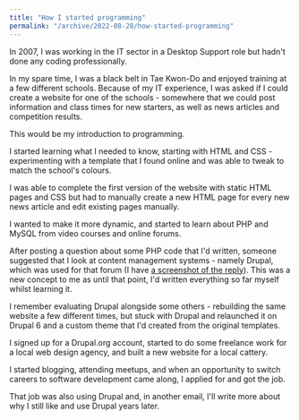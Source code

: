 ```yaml
---
title: "How I started programming"
permalink: "/archive/2022-08-28/how-started-programming"
---
```


In 2007, I was working in the IT sector in a Desktop Support role but hadn't done any coding professionally.

In my spare time, I was a black belt in Tae Kwon-Do and enjoyed training at a few different schools. Because of my IT experience, I was asked if I could create a website for one of the schools - somewhere that we could post information and class times for new starters, as well as news articles and competition results.

This would be my introduction to programming.

I started learning what I needed to know, starting with HTML and CSS - experimenting with a template that I found online and was able to tweak to match the school's colours.

I was able to complete the first version of the website with static HTML pages and CSS but had to manually create a new HTML page for every new news article and edit existing pages manually.

I wanted to make it more dynamic, and started to learn about PHP and MySQL from video courses and online forums.

After posting a question about some PHP code that I'd written, someone suggested that I look at content management systems - namely Drupal, which was used for that forum (I have [a screenshot of the reply](https://twitter.com/opdavies/status/1185456825103241216)). This was a new concept to me as until that point, I'd written everything so far myself whilst learning it.

I remember evaluating Drupal alongside some others - rebuilding the same website a few different times, but stuck with Drupal and relaunched it on Drupal 6 and a custom theme that I'd created from the original templates.

I signed up for a Drupal.org account, started to do some freelance work for a local web design agency, and built a new website for a local cattery.

I started blogging, attending meetups, and when an opportunity to switch careers to software development came along, I applied for and got the job.

That job was also using Drupal and, in another email, I'll write more about why I still like and use Drupal years later.
